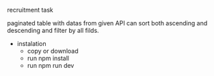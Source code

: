 recruitment task 

paginated table with datas from given API can sort both ascending and descending 
and filter by all filds.

* instalation
    * copy or download
    * run npm install
    * run npm run dev
